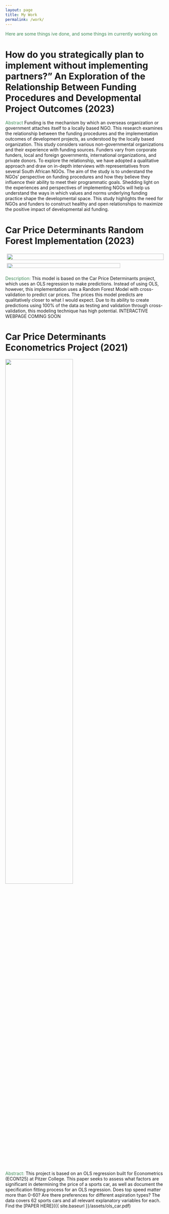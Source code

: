```yaml
---
layout: page
title: My Work
permalink: /work/
---
```


<span style="color:#408C59">Here are some things ive done, and some things im currently working on</span>


# How do you strategically plan to implement without implementing partners?” An Exploration of the Relationship Between Funding Procedures and Developmental Project Outcomes (2023)

<span style="color:#408C59">Abstract</span>
Funding is the mechanism by which an overseas organization or government attaches itself to a locally based NGO. This research examines the relationship between the funding procedures and the implementation outcomes of development projects, as understood by the locally based organization. This study considers various non-governmental organizations and their experience with funding sources. Funders vary from corporate funders, local and foreign governments, international organizations, and private donors. To explore the relationship, we have adopted a qualitative approach and draw on in-depth interviews with representatives from several South African NGOs. The aim of the study is to understand the NGOs’ perspective on funding procedures and how they believe they influence their ability to meet their programmatic goals. Shedding light on the experiences and perspectives of implementing NGOs will help us understand the ways in which values and norms underlying funding practice shape the developmental space. This study highlights the need for NGOs and funders to construct healthy and open relationships to maximize the positive impact of developmental aid funding.

# Car Price Determinants Random Forest Implementation (2023)
<div style="display: flex; flex-wrap: wrap;">
  <div style="flex: 50%; padding: 5px;">
    <img src="{{ site.baseurl }}/images/992.png" style="width: 100%">
  </div>
  <div style="flex: 50%; padding: 5px;">
    <img src="{{ site.baseurl }}/images/carpricepred.png" style="width: 85%;">
  </div>
</div>

<span style="color:#408C59">Description: </span>
This model is based on the Car Price Determinants project, which uses an OLS regression to make predictions. Instead of using OLS, however, this implementation uses a Random Forest Model with cross-validation to predict car prices. The prices this model predicts are qualitatively closer to what I would expect. Due to its ability to create predictions using 100% of the data as testing and validation through cross-validation, this modeling technique has high potential. INTERACTIVE WEBPAGE COMING SOON

# Car Price Determinants Econometrics Project (2021)
<div class="image-container">
    <img src="{{ site.baseurl }}/images/720s.png" style="width: 65%">
</div>

<span style="color:#408C59">Abstract: </span>
This project is based on an OLS regression built for Econometrics (ECON125) at Pitzer College. This paper seeks to assess what factors are significant in determining the price of a sports car, as well as document the specification fitting process for an OLS regression. Does top speed matter more than 0-60? Are there preferences for different aspiration types? The data covers 62 sports cars and all relevant explanatory variables for each. Find the [PAPER HERE]({{ site.baseurl }}/assets/ols_car.pdf)











